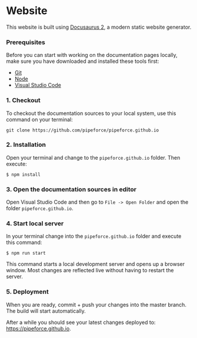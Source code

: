 # Website 

This website is built using [Docusaurus 2](https://docusaurus.io/), a modern static website generator.

### Prerequisites
Before you can start with working on the documentation pages locally, make sure you have downloaded and installed these tools first:

- [Git](https://github.com/git-guides/install-git)
- [Node](https://nodejs.org/en/download/)
- [Visual Studio Code](https://code.visualstudio.com/download)

### 1. Checkout
To checkout the documentation sources to your local system, use this command on your terminal:
```
git clone https://github.com/pipeforce/pipeforce.github.io
```

### 2. Installation
Open your terminal and change to the ``pipeforce.github.io`` folder. Then execute:

```
$ npm install
```

### 3. Open the documentation sources in editor

Open Visual Studio Code and then go to ``File -> Open Folder`` and open the folder ``pipeforce.github.io``.


### 4. Start local server

In your terminal change into the ``pipeforce.github.io`` folder and execute this command:

```
$ npm run start
```

This command starts a local development server and opens up a browser window. Most changes are reflected live without having to restart the server.

### 5. Deployment

When you are ready, commit + push your changes into the master branch.
The build will start automatically.

After a while you should see your latest changes deployed to: https://pipeforce.github.io.
